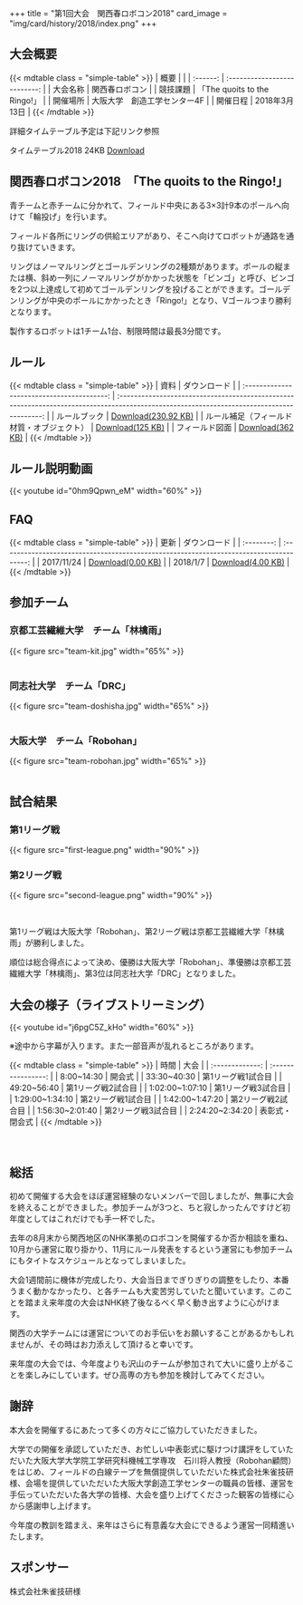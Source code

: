 +++
title = "第1回大会　関西春ロボコン2018"
card_image =  "img/card/history/2018/index.png"
+++


## 大会概要
{{< mdtable class = "simple-table" >}}
|   概要   |                              |
| :------: | :--------------------------: |
| 大会名称 |        関西春ロボコン        |
| 競技課題 | 「The quoits to the Ringo!」 |
| 開催場所 | 大阪大学　創造工学センター4F |
| 開催日程 |        2018年3月13日         |
{{< /mdtable >}}

詳細タイムテーブル予定は下記リンク参照

タイムテーブル2018 24KB
[Download](https://drive.google.com/file/d/1d2snCf2-Pe3c_ghdphV1ywBC7gGPJp7X/view?usp=sharing)


## 関西春ロボコン2018　「The quoits to the Ringo!」

青チームと赤チームに分かれて、フィールド中央にある3×3計9本のポールへ向けて「輪投げ」を行います。

フィールド各所にリングの供給エリアがあり、そこへ向けてロボットが通路を通り抜けていきます。

リングはノーマルリングとゴールデンリングの2種類があります。ポールの縦または横、斜め一列にノーマルリングがかかった状態を「ビンゴ」と呼び、ビンゴを2つ以上達成して初めてゴールデンリングを投げることができます。ゴールデンリングが中央のポールにかかったとき「Ringo!」となり、Vゴールつまり勝利となります。

製作するロボットは1チーム1台、制限時間は最長3分間です。


## ルール
{{< mdtable class = "simple-table" >}}
|                    資料                    |                                                               ダウンロード                                                                |
| :----------------------------------------: | :---------------------------------------------------------------------------------------------------------------------------------------: |
|                ルールブック                | [Download(230.92 KB)](https://drive.google.com/file/d/0ByKgeNt04rIObDhfS3VQeGNGNVk/view?usp=sharing&resourcekey=0-kvGl7__sqbvdjAWmkp6Rjg) |
| ルール補足（フィールド材質・オブジェクト） |  [Download(125 KB)](https://drive.google.com/file/d/0ByKgeNt04rIOZDVkRkR1SzJJTW8/view?usp=sharing&resourcekey=0-A6X7ukXXWtcydaiMGB2PaA)   |
|               フィールド図面               |  [Download(362 KB)](https://drive.google.com/file/d/0ByKgeNt04rIOOXBmRk14LWR4U2s/view?usp=sharing&resourcekey=0-ovOKf_qDCrUY-t6MRurMkA)   |
{{< /mdtable >}}

## ルール説明動画

{{< youtube id="0hm9Qpwn_eM"  width="60%" >}}

## FAQ
{{< mdtable class = "simple-table" >}}
|    更新    |                                      ダウンロード                                       |
| :--------: | :-------------------------------------------------------------------------------------: |
| 2017/11/24 | [Download(0.00 KB)](https://drive.google.com/open?id=1k4ASBXjNWO71TDa4z0WdVtsul5Tj_zFs) |
|  2018/1/7  | [Download(4.00 KB)](https://drive.google.com/open?id=1AgPT1Z7LnfLqTNgUBc_FD4i15BOboQIf) |
{{< /mdtable >}}

## 参加チーム

### 京都工芸繊維大学　チーム「林檎雨」

{{< figure src="team-kit.jpg" width="65%" >}}
<br>
<br>

### 同志社大学　チーム「DRC」

{{< figure src="team-doshisha.jpg" width="65%" >}}
<br>
<br>

### 大阪大学　チーム「Robohan」

{{< figure src="team-robohan.jpg" width="65%" >}}
<br>
<br>

## 試合結果

### 第1リーグ戦

 {{< figure src="first-league.png" width="90%" >}}

### 第2リーグ戦

 {{< figure src="second-league.png" width="90%" >}}

<br>

第1リーグ戦は大阪大学「Robohan」、第2リーグ戦は京都工芸繊維大学「林檎雨」が勝利しました。

順位は総合得点によって決め、優勝は大阪大学「Robohan」、準優勝は京都工芸繊維大学「林檎雨」、第3位は同志社大学「DRC」となりました。

## 大会の様子（ライブストリーミング）

{{< youtube id="j6pgC5Z_kHo"  width="60%" >}}


※途中から字幕が入ります。また一部音声が乱れるところがあります。

{{< mdtable class = "simple-table" >}}
|      時間       |        大会        |
| :-------------: | :----------------: |
|   8:00~14:30    |       開会式       |
|   33:30~40:30   | 第1リーグ戦1試合目 |
|   49:20~56:40   | 第1リーグ戦2試合目 |
| 1:02:00~1:07:10 | 第1リーグ戦3試合目 |
| 1:29:00~1:34:10 | 第2リーグ戦1試合目 |
| 1:42:00~1:47:20 | 第2リーグ戦2試合目 |
| 1:56:30~2:01:40 | 第2リーグ戦3試合目 |
| 2:24:20~2:34:20 |   表彰式・閉会式   |
{{< /mdtable >}}

　
## 総括

初めて開催する大会をほぼ運営経験のないメンバーで回しましたが、無事に大会を終えることができました。参加チームが3つと、ちと寂しかったんですけど初年度としてはこれだけでも手一杯でした。

去年の8月末から関西地区のNHK準拠のロボコンを開催するか否か相談を重ね、10月から運営に取り掛かり、11月にルール発表をするという運営にも参加チームにもタイトなスケジュールとなってしまいました。

大会1週間前に機体が完成したり、大会当日までぎりぎりの調整をしたり、本番うまく動かなかったり、と各チームも大変苦労していたと聞いています。このことを踏まえ来年度の大会はNHK終了後なるべく早く動き出すように心がけます。

関西の大学チームには運営についてのお手伝いをお願いすることがあるかもしれませんが、その時はお力添えして頂けると幸いです。

来年度の大会では、今年度よりも沢山のチームが参加されて大いに盛り上がることを楽しみにしています。ぜひ高専の方も参加を検討してみてください。


## 謝辞

本大会を開催するにあたって多くの方々にご協力していただきました。

大学での開催を承認していただき、お忙しい中表彰式に駆けつけ講評をしていただいた大阪大学大学院工学研究科機械工学専攻　石川将人教授（Robohan顧問）をはじめ、フィールドの白線テープを無償提供していただいた株式会社朱雀技研様、会場を提供していただいた大阪大学創造工学センターの職員の皆様、運営を手伝っていただいた各大学の皆様、大会を盛り上げてくださった観客の皆様に心から感謝申し上げます。

今年度の教訓を踏まえ、来年はさらに有意義な大会にできるよう運営一同精進いたします。

## スポンサー
株式会社朱雀技研様
